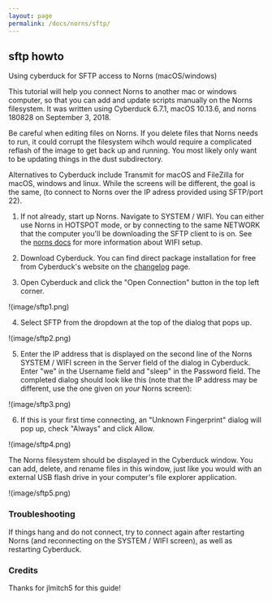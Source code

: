 ```yaml
---
layout: page
permalink: /docs/norns/sftp/
---
```


## sftp howto

Using cyberduck for SFTP access to Norns (macOS/windows)

This tutorial will help you connect Norns to another mac or windows computer, so that you can add and update scripts manually on the Norns filesystem.  It was written using Cyberduck 6.7.1, macOS 10.13.6, and norns 180828 on September 3, 2018.

Be careful when editing files on Norns.  If you delete files that Norns needs to run, it could corrupt the filesystem wihch would require a complicated reflash of the image to get back up and running. You most likely only want to be updating things in the dust subdirectory.

Alternatives to Cyberduck include Transmit for macOS and FileZilla for macOS, windows and linux.  While the screens will be different, the goal is the same, (to connect to Norns over the IP adress provided using SFTP/port 22).

1. If not already, start up Norns.  Navigate to SYSTEM / WIFI.  You can either use Norns in HOTSPOT mode, or by connecting to the same NETWORK that the computer you'll be downloading the SFTP client to is on. See the [norns docs](/docs/norns) for more information about WIFI setup.

2. Download Cyberduck.  You can find direct package installation for free from Cyberduck's website on the [changelog](https://cyberduck.io/changelog/) page.

3. Open Cyberduck and click the "Open Connection" button in the top left corner.

!(image/sftp1.png)

4. Select SFTP from the dropdown at the top of the dialog that pops up.

!(image/sftp2.png)

5. Enter the IP address that is displayed on the second line of the Norns SYSTEM / WIFI screen in the Server field of the dialog in Cyberduck.  Enter "we" in the Username field and "sleep" in the Password field.  The completed dialog should look like this (note that the IP address may be different, use the one given on _your_ Norns screen):

!(image/sftp3.png)

6. If this is your first time connecting, an "Unknown Fingerprint" dialog will pop up, check "Always" and click Allow.

!(image/sftp4.png)

The Norns filesystem should be displayed in the Cyberduck window.  You can add, delete, and rename files in this window, just like you would with an external USB flash drive in your computer's file explorer application.

!(image/sftp5.png)

### Troubleshooting

If things hang and do not connect, try to connect again after restarting Norns (and reconnecting on the SYSTEM / WIFI screen), as well as restarting Cyberduck.


### Credits

Thanks for jlmitch5 for this guide!

